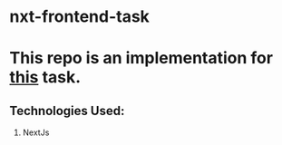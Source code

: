 # nxt-frontend-task

# This repo is an implementation for [this](https://github.com/k-daw/nxt-frontend-task/files/13603307/FrontendReactTest_Sep23_v1.1.pdf) task.

## Technologies Used:

1. NextJs
